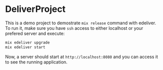 # DeliverProject

This is a demo project to demostrate `mix release` command with edeliver.
To run it, make sure you have `ssh` access to either localhost or your prefered server and execute:

```bash
mix edeliver upgrade
mix edeliver start
```

Now, a server should start at `http://localhost:8080` and you can access it to see the running application.